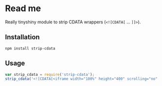 # Read me

Really tinyshiny module to strip CDATA wrappers (`<![CDATA[` ... `]]>`).

## Installation

```
npm install strip-cdata
```

## Usage

```javascript
var strip_cdata = require('strip-cdata');
strip_cdata('<![CDATA[<iframe width="100%" height="400" scrolling="no" frameborder="no" src="..."></iframe>]]>')
```